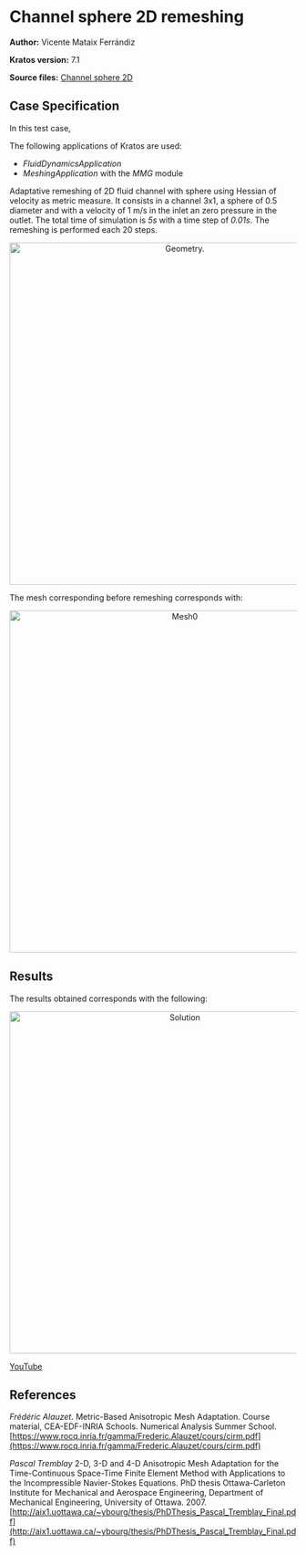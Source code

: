 # Channel sphere 2D remeshing

**Author:** Vicente Mataix Ferrándiz

**Kratos version:** 7.1

**Source files:** [Channel sphere 2D](https://github.com/KratosMultiphysics/Examples/tree/master/mmg_remeshing_examples/use_cases/channel_sphere2D/source)

## Case Specification

In this test case, 

The following applications of Kratos are used:
- *FluidDynamicsApplication* 
- *MeshingApplication* with the *MMG* module

Adaptative remeshing of 2D fluid channel with sphere using Hessian of velocity as metric measure. It consists in a channel 3x1, a sphere of 0.5 diameter and with a velocity of 1 m/s in the inlet an zero pressure in the outlet. The total time of simulation is *5s* with a time step of *0.01s*. The remeshing is performed each 20 steps.

<p align="center">
  <img src="data/geometry.png" alt="Geometry." style="width: 600px;"/>
</p>
 
The mesh corresponding before remeshing corresponds with:

<p align="center">
  <img src="data/mesh0.png" alt="Mesh0" style="width: 600px;"/>
</p>

## Results

The results obtained corresponds with the following:

<p align="center">
  <img src="data/result.gif" alt="Solution" style="width: 600px;"/>
</p>

[YouTube](https://www.youtube.com/watch?v=-IFMPLYkLZ4)

## References
*Frédéric Alauzet*. Metric-Based Anisotropic Mesh Adaptation. Course material, CEA-EDF-INRIA Schools. Numerical Analysis Summer School.  [https://www.rocq.inria.fr/gamma/Frederic.Alauzet/cours/cirm.pdf](https://www.rocq.inria.fr/gamma/Frederic.Alauzet/cours/cirm.pdf)

*Pascal Tremblay* 2-D, 3-D and 4-D Anisotropic Mesh Adaptation for the Time-Continuous Space-Time Finite Element Method with Applications to the Incompressible Navier-Stokes Equations. PhD thesis Ottawa-Carleton Institute for Mechanical and Aerospace Engineering, Department of Mechanical Engineering, University of Ottawa. 2007. [http://aix1.uottawa.ca/~ybourg/thesis/PhDThesis_Pascal_Tremblay_Final.pdf](http://aix1.uottawa.ca/~ybourg/thesis/PhDThesis_Pascal_Tremblay_Final.pdf)

